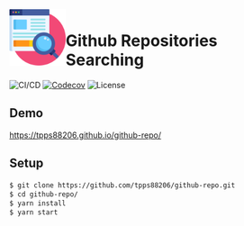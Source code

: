 <img align="left" width="100" height="100" src="./docs/logo.png">

# Github Repositories Searching

![CI/CD](https://github.com/tpps88206/github-repo/workflows/CI/CD/badge.svg)
[![Codecov](https://img.shields.io/codecov/c/github/tpps88206/github-repo)](https://codecov.io/gh/tpps88206/github-repo)
![License](https://img.shields.io/github/license/tpps88206/github-repo)

## Demo

https://tpps88206.github.io/github-repo/

## Setup

```
$ git clone https://github.com/tpps88206/github-repo.git
$ cd github-repo/
$ yarn install
$ yarn start
```